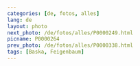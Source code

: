 ```yaml
---
categories: [de, fotos, alles]
lang: de
layout: photo
next_photo: /de/fotos/alles/P0000249.html
picname: P0000264
prev_photo: /de/fotos/alles/P0000338.html
tags: [Baska, Feigenbaum]
---
```

